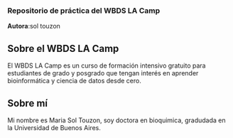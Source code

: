 ### Repositorio de práctica del WBDS LA Camp

**Autora**:sol touzon

## Sobre el WBDS LA Camp
El WBDS LA Camp es un curso de formación intensivo gratuito para 
estudiantes de grado y posgrado que tengan interés en aprender 
bioinformática y ciencia de datos desde cero.

## Sobre mí
Mi nombre es Maria Sol Touzon, soy doctora en bioquimica, 
gradudada en la Universidad de Buenos Aires.
